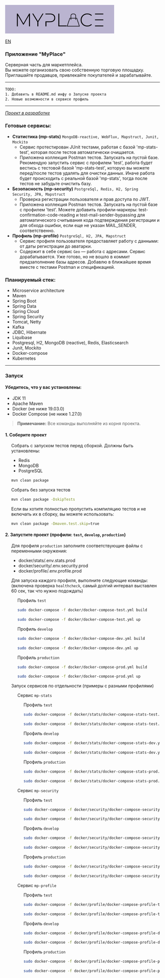 ![myplace.png](logo.png)

[EN](README.md)

### Приложение "MyPlace"
Серверная часть для маркетплейса.  
Вы можете организовать свою собственную торговую площадку.  
Приглашайте продавцов, привлекайте покупателей и зарабатывайте.

---
```
TODO: 
1. Добавить в README.md инфу о Запуске проекта
2. Новые возможности в сервисе профиль
```
---

<u>_Проект в разработке_</u>

### Готовые сервисы:
- **Статистика (mp-stats)** `MongoDB-reactive, WebFlux, Mapstruct, Junit, Mockito`   
  - Сервис протестирован JUnit тестами, работая с базой 'mp-stats-test', которая после тестов автоматически очищается.  
  - Приложена коллекция Postman тестов. Запускать на пустой базе. Рекомендую запустить сервис с профилем 'test', работа будет вестись с тестовой базой 'mp-stats-test', которую вы можете перед/после тестов удалять для очистки данных. Иначе работа будет происходить с реальной базой 'mp-stats', тогда после тестов не забудьте очистить базу.
- **Безопасность (mp-security)** `PostgreSql, Redis, H2, Spring Security, JPA, Mapstruct`  
  - Проверка регистрации пользователя и прав доступа по JWT.  
  - Приложена коллекция Postman тестов. Запускать на пустой базе с профилем 'test'. Можете добавить профили-маркеры: 
    test-confirmation-code-reading и test-mail-sender-bypassing для автоматического считывания кода подтверждения регистрации и для обхода ошибки, если еще не указан MAIL_SENDER, соответственно.
- **Профиль (mp-profile)** `PostgreSql, H2, JPA, Mapstruct`
  - Сервис профиля пользователя предоставляет работу с данными: от даты регистрации до аватарки. 
  - Содержит в себе сервис `Geo` — работа с адресами. 
    Сервис дорабатывается. Уже готово, но не вошло в коммит предзаполнение базы адресов. Добавлю в ближайшее время вместе с тестами Postman и спецификацией.

### Планируемый стек:
- Microservice architecture
- Maven
- Spring Boot
- Spring Data
- Spring Cloud
- Spring Security
- Tomcat, Netty
- Kafka
- JDBC, Hibernate
- Liquibase
- Postgresql, H2, MongoDB (reactive), Redis, Elasticsearch
- Junit, Mockito
- Docker-compose
- Kubernetes

---

### Запуск

#### Убедитесь, что у вас установлены:
- JDK 11
- Apache Maven
- Docker (не ниже 19.03.0)
- Docker Compose (не ниже 1.27.0)

> **Примечание:** Все команды выполняйте из корня проекта.

#### 1. Соберите проект

<div style="margin-left: 20px;">

Собрать с запуском тестов перед сборкой. Должны быть установлены:
- Redis
- MongoDB
- PostgreSQL

```bash
mvn clean package
```

Собрать без запуска тестов

```bash
mvn clean package -DskipTests
```

Если вы хотите полностью пропустить компиляцию тестов и не включать их в сборку, вы можете использовать:

```bash
mvn clean package -Dmaven.test.skip=true
````

</div>

#### 2. Запустите проект (профили: `test`, `develop`, `production`)

<div style="margin-left: 20px;">

Для профиля `production` заполните соответствующие файлы с переменными окружения:
   - docker/stats/.env.stats.prod
   - docker/security/.env.security.prod
   - docker/profile/.env.profile.prod


 Для запуска каждого профиля, выполните следующие команды:  
 (включена проверка `healthcheck`, самый долгий интервал выставлен 60 сек, так что нужно подождать)

<div style="margin-left: 20px;">

Профиль `test`


  ```bash
  sudo docker-compose -f docker/docker-compose-test.yml build
  ```

  ```bash
  sudo docker-compose -f docker/docker-compose-test.yml up
  ```

[//]: # (</div>)


Профиль `develop`

[//]: # (<div style="margin-left: 20px;">)

 ```bash  
sudo docker-compose -f docker/docker-compose-dev.yml build
 ```

 ```bash
sudo docker-compose -f docker/docker-compose-dev.yml up
 ```

[//]: # (</div>)



Профиль `production`

[//]: # (<div style="margin-left: 20px;">)

 ```bash  
sudo docker-compose -f docker/docker-compose-prod.yml build
 ```

 ```bash
sudo docker-compose -f docker/docker-compose-prod.yml up
 ```

</div>

</div>

<div style="margin-left: 20px;">

Запуск сервисов по отдельности (примеры с разными профилями)

<div style="margin-left: 20px;">

Сервис `mp-stats`

<div style="margin-left: 20px;">

Профиль `test`

```bash  
sudo docker-compose -f docker/stats/docker-compose-stats-test.yml build
```

```bash 
sudo docker-compose -f docker/stats/docker-compose-stats-test.yml up
```

Профиль `develop`

```bash 
sudo docker-compose -f docker/stats/docker-compose-stats-dev.yml build
```

```bash 
sudo docker-compose -f docker/stats/docker-compose-stats-dev.yml up
```

Профиль `production`

```bash 
sudo docker-compose -f docker/stats/docker-compose-stats-prod.yml build
```

```bash 
sudo docker-compose -f docker/stats/docker-compose-stats-prod.yml up
```

</div>




Сервис `mp-security`

<div style="margin-left: 20px;">

Профиль `test`

```bash 
sudo docker-compose -f docker/security/docker-compose-security-test.yml build
```

```bash 
sudo docker-compose -f docker/security/docker-compose-security-test.yml up
```

Профиль `develop`

```bash 
sudo docker-compose -f docker/security/docker-compose-security-dev.yml build
```

```bash 
sudo docker-compose -f docker/security/docker-compose-security-dev.yml up
```

Профиль `production`

```bash 
sudo docker-compose -f docker/security/docker-compose-security-prod.yml build
```

```bash 
sudo docker-compose -f docker/security/docker-compose-security-prod.yml up
```

</div>

Сервис `mp-profile`

<div style="margin-left: 20px;">

Профиль `test`

```bash 
sudo docker-compose -f docker/profile/docker-compose-profile-test.yml build
```

```bash 
sudo docker-compose -f docker/profile/docker-compose-profile-test.yml up
```

Профиль `develop`

```bash 
sudo docker-compose -f docker/profile/docker-compose-profile-dev.yml build
```

```bash 
sudo docker-compose -f docker/profile/docker-compose-profile-dev.yml up
```

Профиль `production`

```bash 
sudo docker-compose -f docker/profile/docker-compose-profile-prod.yml build
```

```bash 
sudo docker-compose -f docker/profile/docker-compose-profile-prod.yml up
```

</div>

</div>

</div>

